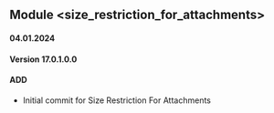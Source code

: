 ## Module <size_restriction_for_attachments>

#### 04.01.2024
#### Version 17.0.1.0.0
#### ADD

- Initial commit for Size Restriction For Attachments
